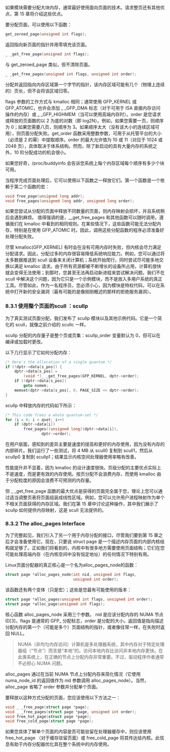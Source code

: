 如果模块需要分配大块内存，通常最好使用面向页面的技术。请求整页还有其他优点，第 15 章将介绍这些优点。

要分配页面，可以使用以下函数：
```c
get_zeroed_page(unsigned int flags);
```
返回指向新页面的指针并用零填充该页面。
```c
_ _get_free_page(unsigned int flags);
```
与 get_zeroed_pa​​ge 类似，但不清除页面。
```c
_ _get_free_pages(unsigned int flags, unsigned int order);
```
分配并返回指向内存区域第一个字节的指针，该内存区域可能有几个（物理上连续的）页长，但不会将该区域归零。

flags 参数的工作方式与 kmalloc 相同；通常使用 GFP_KERNEL 或 GFP_ATOMIC，也许会添加 _ _GFP_DMA 标志（对于可用于 ISA 直接内存访问操作的内存）或 _ _GFP_HIGHMEM（当可以使用高端内存时）。order 是您请求或释放的页面数的以 2 为底的对数（即 log2N）。例如，如果您需要一页，则顺序为 0；如果您需要八页，则顺序为 3。如果顺序太大（没有该大小的连续区域可用），则页面分配失败。get_order 函数采用整数参数，可用于从托管平台的大小（必须是 2 的幂）中提取顺序。order 的最大允许值为 10 或 11（对应于 1024 或 2048 页），具体取决于体系结构。然而，除了新启动的具有大量内存的系统之外，10 阶分配成功的机会很小。

如果您好奇，/proc/buddyinfo 会告诉您系统上每个内存区域每个顺序有多少个块可用。

当程序完成页面处理后，它可以使用以下函数之一释放它们。第一个函数是一个依赖于第二个函数的宏：
```c
void free_page(unsigned long addr);
void free_pages(unsigned long addr, unsigned long order);
```
如果您尝试从分配的页面中释放不同数量的页面，则内存映射会损坏，并且系统稍后会遇到麻烦。
值得强调的是，__get_free_pages 和其他函数可以随时调用，遵循我们在 kmalloc 中看到的相同规则。在某些情况下，这些函数可能无法分配内存，特别是在使用 GFP_ATOMIC 时。因此，调用这些分配函数的程序必须准备好处理分配失败。

尽管 kmalloc(GFP_KERNEL) 有时会在没有可用内存时失败，但内核会尽力满足分配请求。因此，分配过多的内存很容易降低系统响应能力。例如，您可以通过将太多数据推送到 scull 设备来关闭计算机；系统开始爬行，同时尝试尽可能多地交换以满足 kmalloc 请求。由于所有资源都被不断增长的设备所占用，计算机很快就会变得无法使用；到那时，您甚至无法再启动新进程来尝试解决问题。我们不在 scull 中解决这个问题，因为它只是一个示例模块，而不是放入多用户系统的真正工具。尽管如此，作为一名程序员，您必须小心，因为模块是特权代码，可以在系统中打开新的安全漏洞（最有可能的是像刚刚概述的那样的拒绝服务漏洞）。

### 8.3.1 使用整个页面的scull ：scullp
为了真实测试页面分配，我们发布了 scullp 模块以及其他示例代码。它是一个简化的 scull，就像之前介绍的 scullc 一样。

scullp 分配的内存量子是整个页或页集：scullp_order 变量默认为 0，但可以在编译或加载时更改。

以下几行显示了它如何分配内存：
```c
/* Here's the allocation of a single quantum */
if (!dptr->data[s_pos]) {
    dptr->data[s_pos] =
        (void *)_ _get_free_pages(GFP_KERNEL, dptr->order);
    if (!dptr->data[s_pos])
        goto nomem;
    memset(dptr->data[s_pos], 0, PAGE_SIZE << dptr->order);
}
```

scullp 中释放内存的代码如下所示：
```c
/* This code frees a whole quantum-set */
for (i = 0; i < qset; i++)
    if (dptr->data[i])
        free_pages((unsigned long)(dptr->data[i]),
                dptr->order);
```
在用户层面，感知到的差异主要是速度的提高和更好的内存使用，因为没有内存的内部碎片。我们运行了一些测试，将 4 MB 从 scull0 复制到 scull1，然后从 scullp0 复制到 scullp1；结果显示内核空间处理器使用率略有改善。

性能提升并不显着，因为 kmalloc 的设计速度很快。页级分配的主要优点实际上不是速度，而是更有效的内存使用。按页分配不会浪费内存，而使用 kmalloc 由于分配粒度的原因会浪费不可预测的内存量。

但 _ _get_free_page 函数的最大优点是获得的页面完全属于您，理论上您可以通过适当调整页表将页面组装成线性区域。例如，您可以允许用户进程映射作为单个不相关页面获得的内存区域。我们在第 15 章中讨论这种操作，其中我们展示了 scullp 如何提供内存映射，这是 scull 无法提供的。

### 8.3.2 The alloc_pages Interface
为了完整起见，我们引入了另一个用于内存分配的接口，尽管我们要到第 15 章之后才会准备使用它。现在，只要说 struct page 是一个描述内存页面的内部内核结构就足够了。正如我们将看到的，内核中有很多地方需要使用页面结构；它们在您可能处理高端内存（在内核空间中没有恒定地址）的任何情况下特别有用。

Linux页面分配器的真正核心是一个名为alloc_pages_node的函数：
```c
struct page *alloc_pages_node(int nid, unsigned int flags, 
                              unsigned int order);
```

该函数还有两个变体（只是宏）；这些是您最有可能使用的版本：
```c
struct page *alloc_pages(unsigned int flags, unsigned int order);
struct page *alloc_page(unsigned int flags);
```
核心函数 alloc_pages_node 采用三个参数。 nid 是应该分配内存的 NUMA 节点 ID[3]，flags 是通常的 GFP_ 分配标志，order 是分配的大小。返回值是指向描述分配内存的第一个（可能是多个）页面结构的指针，或者像往常一样，在失败时返回 NULL。
> NUMA（非均匀内存访问）计算机是多处理器系统，其中内存对于特定处理器组（“节点”）而言是“本地”的。访问本地内存比访问非本地内存更快。在此类系统上，在正确的节点上分配内存非常重要。不过，驱动程序作者通常不必担心 NUMA 问题。

alloc_pages 通过在当前 NUMA 节点上分配内存来简化情况（它使用 numa_node_id 的返回值作为 nid 参数调用 alloc_pages_node）。当然，alloc_page 省略了 order 参数并分配单个页面。

要释放以这种方式分配的页面，您应该使用以下方法之一：
```c
void _ _free_page(struct page *page);
void _ _free_pages(struct page *page, unsigned int order);
void free_hot_page(struct page *page);
void free_cold_page(struct page *page);
```
如果您具体了解单个页面的内容是否可能驻留在处理器缓存中，则应该使用 free_hot_page （对于缓存驻留页面）或 free_cold_page 将其传达给内核。此信息有助于内存分配器优化其在整个系统中的内存使用。